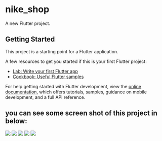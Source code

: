 # nike_shop

A new Flutter project.

## Getting Started

This project is a starting point for a Flutter application.

A few resources to get you started if this is your first Flutter project:

- [Lab: Write your first Flutter app](https://docs.flutter.dev/get-started/codelab)
- [Cookbook: Useful Flutter samples](https://docs.flutter.dev/cookbook)

For help getting started with Flutter development, view the
[online documentation](https://docs.flutter.dev/), which offers tutorials,
samples, guidance on mobile development, and a full API reference.
## you can see some screen shot of this project in below:

<img src="./screen_shot/1.png" >
<img src="./screen_shot/2.png" >
<img src="./screen_shot/3.png" >
<img src="./screen_shot/4.png" >
<img src="./screen_shot/5.png" >
